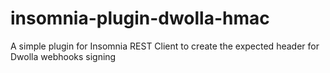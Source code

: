 # insomnia-plugin-dwolla-hmac
A simple plugin for Insomnia REST Client to create the expected header for Dwolla webhooks signing
